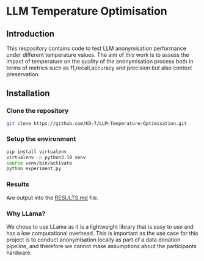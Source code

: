 # LLM Temperature Optimisation

## Introduction

This respository contains code to test LLM anonymisation performance under different temperature values. The aim of this work is to assess
the impact of temperature on the quality of the anonymisation process both in terms of metrics such as f1,recall,accuracy and precision but also context preservation.

## Installation

### Clone the repository

```bash
git clone https://github.com/KD-7/LLM-Temperature-Optimisation.git
```

### Setup the environment

```bash
pip install virtualenv
virtualenv -p python3.10 venv
source venv/bin/activate
python experiment.py
```

### Results

Are output into the [RESULTS.md](RESULTS.md) file.

### Why LLama?
We chose to use LLama as it is a lightweight library that is easy to use and has a low computational overhead. This is important as the use case for this project is to conduct anonymisation locally as part of a data donation pipeline, and therefore we cannot make assumptions about the participants hardware. 


